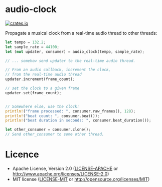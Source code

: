 # audio-clock

<a href="https://crates.io/crates/audio-clock">
    <img src="http://meritbadge.herokuapp.com/audio-clock" alt="crates.io">
</a>

Propagate a musical clock from a real-time audio thread to other threads:

```rust
let tempo = 132.2;
let sample_rate = 44100;
let (mut updater, consumer) = audio_clock(tempo, sample_rate);

// ... somehow send updater to the real-time audio thread.

// From an audio callback, increment the clock,
// from the real-time audio thread
updater.increment(frame_count);

// set the clock to a given frame
updater.set(frame_count);


// Somewhere else, use the clock:
println!("frame processed: ", consumer.raw_frames(), 128);
println!("beat count: ", consumer.beat());
println!("beat duration in seconds: ", consumer.beat_duration());

let other_consumer = consumer.clone();
// Send other_consumer to some other thread.

```

# Licence

* Apache License, Version 2.0 ([LICENSE-APACHE](LICENSE-APACHE) or http://www.apache.org/licenses/LICENSE-2.0)
* MIT license ([LICENSE-MIT](LICENSE-MIT) or http://opensource.org/licenses/MIT)

